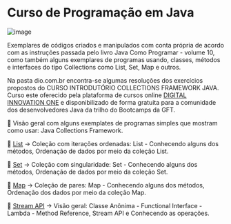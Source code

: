 # Curso de Programação em Java

![image](https://user-images.githubusercontent.com/17755195/169678615-4e1c8c20-0539-4e5a-89c9-28c9e96792b1.png)

Exemplares de códigos criados e manipulados com conta própria de acordo com as instruções passada pelo livro Java Como Programar - volume 10, 
como também alguns exemplares de programas usando, classes, métodos e interfaces do tipo Collections como List, Set, Map e outros.

Na pasta dio.com.br encontra-se algumas resoluções dos exercícios propostos do CURSO INTRODUTÓRIO COLLECTIONS FRAMEWORK JAVA. Curso este oferecido pela plataforma de cursos online [DIGITAL INNOVATION ONE](https://web.digitalinnovation.one/home) e disponibilizado de forma gratuita para a comunidade dos desenvolvedores Java da trilho do Bootcamps da GFT.

🔸 Visão geral com alguns exemplates de programas simples que mostram como usar: Java Collections Framework.

🔸 [List](https://github.com/Adriano1976/Curso-de-Java/tree/main/dio.com.br/src/Model/Collection/list) ->
Coleção com iterações ordenadas: List - 
Conhecendo alguns dos métodos,
Ordenação de dados por meio da coleção List.

🔸 [Set](https://github.com/Adriano1976/Curso-de-Java/tree/main/dio.com.br/src/Model/Collection/set) ->
Coleção com singularidade: Set - 
Conhecendo alguns dos métodos,
Ordenação de dados por meio da coleção Set.

🔸 [Map](https://github.com/Adriano1976/Curso-de-Java/tree/main/dio.com.br/src/Model/Collection/map) ->
Coleção de pares: Map - 
Conhecendo alguns dos métodos,
Ordenação dos dados por meio da coleção Map.

🔸 [Stream API](https://github.com/Adriano1976/Curso-de-Java/tree/main/dio.com.br/src/Model/Collection/streamAPI) ->
Visão geral: Classe Anônima - Functional Interface - Lambda - Method Reference,
Stream API e
Conhecendo as operações.
